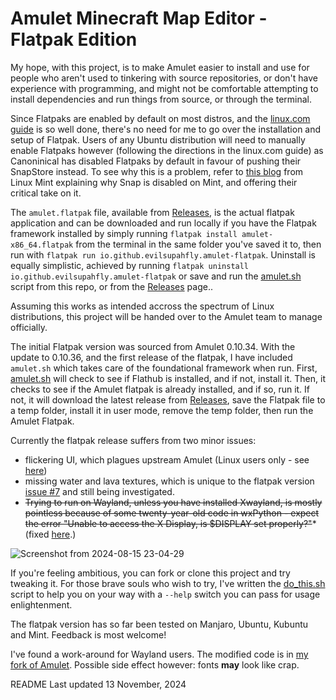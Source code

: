 # Amulet Minecraft Map Editor - Flatpak Edition
My hope, with this project, is to make Amulet easier to install and use for people who aren't used to tinkering with source repositories, or don't have experience with programming, and might not be comfortable attempting to install dependencies and run things from source, or through the terminal.

Since Flatpaks are enabled by default on most distros, and the [linux.com guide](https://www.linux.com/training-tutorials/how-install-and-use-flatpak-linux/) is so well done, there's no need for me to go over the installation and setup of Flatpak. Users of any Ubuntu distribution will need to manually enable Flatpaks however (following the directions in the linux.com guide) as Canoninical has disabled Flatpaks by default in favour of pushing their SnapStore instead. To see why this is a problem, refer to [this blog](https://linuxmint-user-guide.readthedocs.io/en/latest/snap.html) from Linux Mint explaining why Snap is disabled on Mint, and offering their critical take on it.

The `amulet.flatpak` file, available from [Releases](https://github.com/EvilSupahFly/Amulet-Flatpak/releases), is the actual flatpak application and can be downloaded and run locally if you have the Flatpak framework installed by simply running `flatpak install amulet-x86_64.flatpak` from the terminal in the same folder you've saved it to, then run with `flatpak run io.github.evilsupahfly.amulet-flatpak`. Uninstall is equally simplistic, achieved by running `flatpak uninstall io.github.evilsupahfly.amulet-flatpak` or save and run the [amulet.sh](https://github.com/EvilSupahFly/Amulet-Flatpak/blob/testing/amulet.sh) script from this repo, or from the [Releases](https://github.com/EvilSupahFly/Amulet-Flatpak/releases) page..

Assuming this works as intended accross the spectrum of Linux distributions, this project will be handed over to the Amulet team to manage officially.

The initial Flatpak version was sourced from Amulet 0.10.34. With the update to 0.10.36, and the first release of the flatpak, I have included `amulet.sh` which takes care of the foundational framework when run. First, [amulet.sh](https://github.com/EvilSupahFly/Amulet-Flatpak/blob/testing/amulet.sh) will check to see if Flathub is installed, and if not, install it. Then, it checks to see if the Amulet flatpak is already installed, and if so, run it. If not, it will download the latest release from [Releases](https://github.com/EvilSupahFly/Amulet-Flatpak/releases), save the Flatpak file to a temp folder, install it in user mode, remove the temp folder, then run the Amulet Flatpak.

Currently the flatpak release suffers from two minor issues: 
  - flickering UI, which plagues upstream Amulet (Linux users only - see [here](https://github.com/Amulet-Team/Amulet-Map-Editor/issues))
  - missing water and lava textures, which is unique to the flatpak version [issue #7](https://github.com/EvilSupahFly/Amulet-Flatpak/issues/7) and still being investigated.
  - ~~Trying to run on Wayland, unless you have installed Xwayland, is mostly pointless because of some twenty-year-old code in wxPython - expect the error "Unable to access the X Display, is $DISPLAY set properly?"~~* (fixed [here](https://github.com/Amulet-Team/Amulet-Map-Editor/blob/128de1caec6cc7da035b8336cd804d33aa3d5adc/amulet_map_editor/__main__.py#L48).)

![Screenshot from 2024-08-15 23-04-29](https://github.com/user-attachments/assets/c9d42035-67e2-4f0a-8515-a325c0a36532)

If you're feeling ambitious, you can fork or clone this project and try tweaking it. For those brave souls who wish to try, I've written the [do_this.sh](https://github.com/EvilSupahFly/Amulet-Flatpak/blob/testing/do_this.sh) script to help you on your way with a `--help` switch you can pass for usage enlightenment.

The flatpak version has so far been tested on Manjaro, Ubuntu, Kubuntu and Mint. Feedback is most welcome!

I've found a work-around for Wayland users. The modified code is in [my fork of Amulet](https://github.com/EvilSupahFly/Amulet-Map-Editor). Possible side effect however: fonts **may** look like crap.

README Last updated 13 November, 2024
